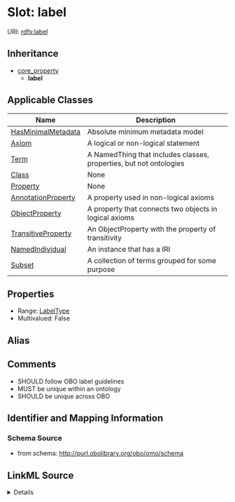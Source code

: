 # Slot: label

URI: [rdfs:label](http://www.w3.org/2000/01/rdf-schema#label)




## Inheritance

* [core_property](core_property.md)
    * **label**





## Applicable Classes

| Name | Description |
| --- | --- |
[HasMinimalMetadata](HasMinimalMetadata.md) | Absolute minimum metadata model
[Axiom](Axiom.md) | A logical or non-logical statement
[Term](Term.md) | A NamedThing that includes classes, properties, but not ontologies
[Class](Class.md) | None
[Property](Property.md) | None
[AnnotationProperty](AnnotationProperty.md) | A property used in non-logical axioms
[ObjectProperty](ObjectProperty.md) | A property that connects two objects in logical axioms
[TransitiveProperty](TransitiveProperty.md) | An ObjectProperty with the property of transitivity
[NamedIndividual](NamedIndividual.md) | An instance that has a IRI
[Subset](Subset.md) | A collection of terms grouped for some purpose






## Properties

* Range: [LabelType](LabelType.md)
* Multivalued: False







## Alias




## Comments

* SHOULD follow OBO label guidelines
* MUST be unique within an ontology
* SHOULD be unique across OBO

## Identifier and Mapping Information







### Schema Source


* from schema: http://purl.obolibrary.org/obo/omo/schema




## LinkML Source

<details>
```yaml
name: label
comments:
- SHOULD follow OBO label guidelines
- MUST be unique within an ontology
- SHOULD be unique across OBO
in_subset:
- allotrope required profile
- go required profile
- obi required profile
from_schema: http://purl.obolibrary.org/obo/omo/schema
exact_mappings:
- skos:prefLabel
rank: 1000
is_a: core_property
slot_uri: rdfs:label
multivalued: false
alias: label
domain_of:
- HasMinimalMetadata
- Axiom
range: label type

```
</details>
